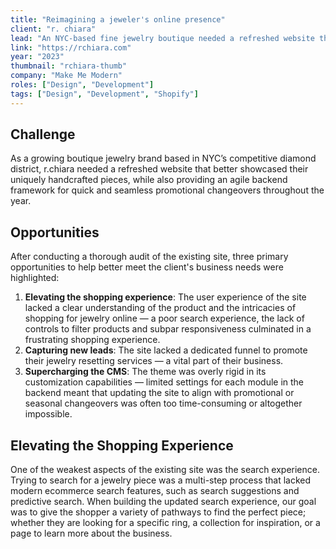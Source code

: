 ```yaml
---
title: "Reimagining a jeweler's online presence"
client: "r. chiara"
lead: "An NYC-based fine jewelry boutique needed a refreshed website that better showcased their bespoke pieces, along with an agile backend framework for seamless promotional changeovers."
link: "https://rchiara.com"
year: "2023"
thumbnail: "rchiara-thumb"
company: "Make Me Modern"
roles: ["Design", "Development"]
tags: ["Design", "Development", "Shopify"]
---
```


<script>
  import Divider from '$lib/Divider.svelte';
</script>

## Challenge

As a growing boutique jewelry brand based in NYC’s competitive diamond district, r.chiara needed a refreshed website that better showcased their uniquely handcrafted pieces, while also providing an agile backend framework for quick and seamless promotional changeovers throughout the year.

## Opportunities

After conducting a thorough audit of the existing site, three primary opportunities to help better meet the client's business needs were highlighted:

1. **Elevating the shopping experience**: The user experience of the site lacked a clear understanding of the product and the intricacies of shopping for jewelry online — a poor search experience, the lack of controls to filter products and subpar responsiveness culminated in a frustrating shopping experience.
2. **Capturing new leads**: The site lacked a dedicated funnel to promote their jewelry resetting services — a vital part of their business.
3. **Supercharging the CMS**: The theme was overly rigid in its customization capabilities — limited settings for each module in the backend meant that updating the site to align with promotional or seasonal changeovers was often too time-consuming or altogether impossible.

<Divider />

## Elevating the Shopping Experience

One of the weakest aspects of the existing site was the search experience. Trying to search for a jewelry piece was a multi-step process that lacked modern ecommerce search features, such as search suggestions and predictive search. When building the updated search experience, our goal was to give the shopper a variety of pathways to find the perfect piece; whether they are looking for a specific ring, a collection for inspiration, or a page to learn more about the business.
